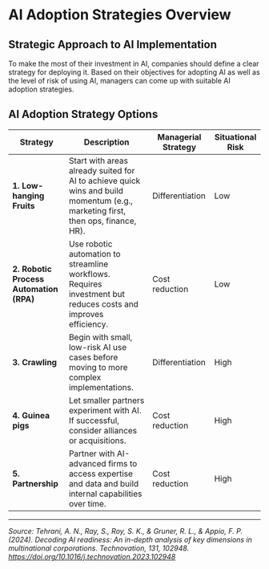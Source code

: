 # AI Adoption Strategies Overview

## Strategic Approach to AI Implementation

To make the most of their investment in AI, companies should define a clear strategy for deploying it. Based on their objectives for adopting AI as well as the level of risk of using AI, managers can come up with suitable AI adoption strategies.

## AI Adoption Strategy Options

| Strategy | Description | Managerial Strategy | Situational Risk |
|----------|-------------|---------------------|------------------|
| **1. Low-hanging Fruits** | Start with areas already suited for AI to achieve quick wins and build momentum (e.g., marketing first, then ops, finance, HR). | Differentiation | Low |
| **2. Robotic Process Automation (RPA)** | Use robotic automation to streamline workflows. Requires investment but reduces costs and improves efficiency. | Cost reduction | Low |
| **3. Crawling** | Begin with small, low-risk AI use cases before moving to more complex implementations. | Differentiation | High |
| **4. Guinea pigs** | Let smaller partners experiment with AI. If successful, consider alliances or acquisitions. | Cost reduction | High |
| **5. Partnership** | Partner with AI-advanced firms to access expertise and data and build internal capabilities over time. | Cost reduction | High |

---

*Source: Tehrani, A. N., Ray, S., Roy, S. K., & Gruner, R. L., & Appio, F. P. (2024). Decoding AI readiness: An in-depth analysis of key dimensions in multinational corporations. Technovation, 131, 102948. https://doi.org/10.1016/j.technovation.2023.102948*